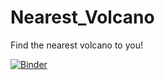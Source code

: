 # Nearest_Volcano
Find the nearest volcano to you!

[![Binder](https://mybinder.org/badge_logo.svg)](https://mybinder.org/v2/gh/JanineBirnbaum18/Nearest_Volcano/master)
